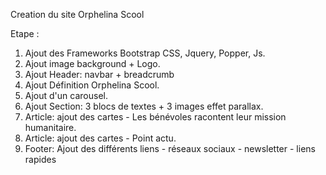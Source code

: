 Creation du site Orphelina Scool

Etape :

1. Ajout des Frameworks Bootstrap CSS, Jquery, Popper, Js.
2. Ajout image background + Logo.
3. Ajout Header: navbar + breadcrumb
4. Ajout Définition Orphelina Scool.
5. Ajout d'un carousel.
6. Ajout Section: 3 blocs de textes + 3 images effet parallax.
7. Article: ajout des cartes - Les bénévoles racontent leur mission humanitaire.
8. Article: ajout des cartes - Point actu.
9. Footer: Ajout des différents liens - réseaux sociaux - newsletter - liens rapides
